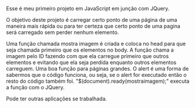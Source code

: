 Esse é meu primeiro projeto em JavaScript em junção com JQuery.

O objetivo deste projeto é carregar certo ponto de uma página de uma maneira mais rápida  ou para ter certeza que certo ponto de uma pagina será carregado sem perder nenhum elemento. 

Uma função chamada mostra imagem é criada e coloca no head para que seja chamada primeiro que os elementos no body. A função chama a imagem pelo ID fazendo com que ela carregue primeiro que outros elementos e evitando que ela seja perdida enquanto outros elementos carreguem. Uma boa função para páginas grandes. O alert é uma forma de sabermos que o código funciona, ou seja, se o alert for executado então o resto do código também foi. "$(document).ready(mostraimagem);" executa a função com o JQuery.

Pode ter outras aplicações se trabalhada.